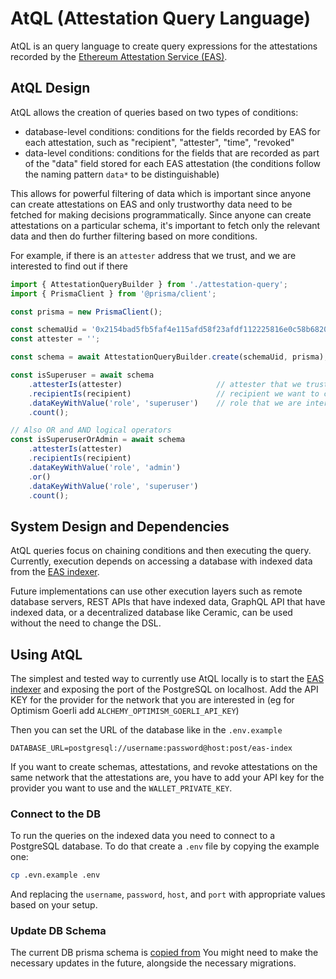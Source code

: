 # AtQL (Attestation Query Language)

AtQL is an query language to create query expressions for the attestations recorded
by the [Ethereum Attestation Service (EAS)](https://attest.sh/).

## AtQL Design

AtQL allows the creation of queries based on two types of conditions:
- database-level conditions: conditions for the fields recorded by EAS for each
attestation, such as "recipient", "attester", "time", "revoked"
- data-level conditions: conditions for the fields that are recorded as part of
the "data" field stored for each EAS attestation (the conditions follow the
naming pattern `data*` to be distinguishable)

This allows for powerful filtering of data which is important since anyone can
create attestations on EAS and only trustworthy data need to be fetched for
making decisions programmatically. Since anyone can create attestations on
a particular schema, it's important to fetch only the relevant data and then
do further filtering based on more conditions.

For example, if there is an `attester` address that we trust, and we are
interested to find out if there


```ts
import { AttestationQueryBuilder } from './attestation-query';
import { PrismaClient } from '@prisma/client';

const prisma = new PrismaClient();

const schemaUid = '0x2154bad5fb5faf4e115afd58f23afdf112225816e0c58b682071470a5de9aafb';
const attester = '';

const schema = await AttestationQueryBuilder.create(schemaUid, prisma);

const isSuperuser = await schema
    .attesterIs(attester)                     // attester that we trust
    .recipientIs(recipient)                   // recipient we want to check
    .dataKeyWithValue('role', 'superuser')    // role that we are interested in
    .count();

// Also OR and AND logical operators
const isSuperuserOrAdmin = await schema
    .attesterIs(attester)
    .recipientIs(recipient)
    .dataKeyWithValue('role', 'admin')
    .or()
    .dataKeyWithValue('role', 'superuser')
    .count();
```


## System Design and Dependencies

AtQL queries focus on chaining conditions and then executing the query. Currently,
execution depends on accessing a database with indexed data from the
[EAS indexer](https://github.com/ethereum-attestation-service/eas-indexing-service).

Future implementations can use other execution layers such as remote database
servers, REST APIs that have indexed data, GraphQL API that have indexed data,
or a decentralized database like Ceramic, can be used without the need to
change the DSL.


## Using AtQL

The simplest and tested way to currently use AtQL locally is to start the
[EAS indexer](https://github.com/ethereum-attestation-service/eas-indexing-service)
and exposing the port of the PostgreSQL on localhost. Add the API KEY for the
provider for the network that you are interested in (eg for Optimism Goerli
add `ALCHEMY_OPTIMISM_GOERLI_API_KEY`)

Then you can set the URL of the database like in the `.env.example`

```
DATABASE_URL=postgresql://username:password@host:post/eas-index
```

If you want to create schemas, attestations, and revoke attestations on the
same network that the attestations are, you have to add your API key for the
provider you want to use and the `WALLET_PRIVATE_KEY`.

### Connect to the DB
To run the queries on the indexed data you need to connect to a PostgreSQL database.
To do that create a `.env` file by copying the example one:

```bash
cp .evn.example .env
```

And replacing the `username`, `password`, `host`, and `port` with appropriate
values based on your setup.

### Update DB Schema
The current DB prisma schema is
[copied from](https://github.com/ethereum-attestation-service/eas-indexing-service/blob/b6248d1e35098547b9dae252be6bc5492dfb14f7/prisma/schema.prisma)
You might need to make the necessary updates in the future, alongside the
necessary migrations.